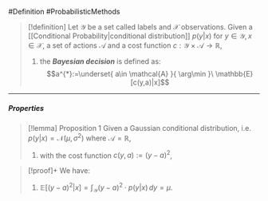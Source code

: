 #Definition #ProbabilisticMethods 

> [!definition]
> Let $\mathcal{Y}$ be a set called labels and $\mathcal{X}$ observations. Given a [[Conditional Probability|conditional distribution]] $p(y|x)$ for $y\in \mathcal{Y},x\in \mathcal{X}$, a set of actions $\mathcal{A}$ and a cost function $c:\mathcal{Y}\times \mathcal{A}\to \mathbb{R}$,
> 1. the ***Bayesian decision*** is defined as:$$a^{*}:=\underset{ a\in \mathcal{A} }{ \arg\min }\  \mathbb{E}[c(y,a)|x]$$
---
##### Properties
> [!lemma] Proposition 1
> Given a Gaussian conditional distribution, i.e. $p(y|x)=\mathcal{N}(\mu,\sigma^{2})$ where $\mathcal{A}=\mathbb{R}$,
> 1. with the cost function $c(y,a):=(y-a)^{2}$, $$$$

> [!proof]+
> We have:
> 1. $\mathbb{E}[(y-a)^{2}|x]=\int_{\mathcal{Y}}(y-a)^{2}\cdot p(y|x) \, dy=\mu$.